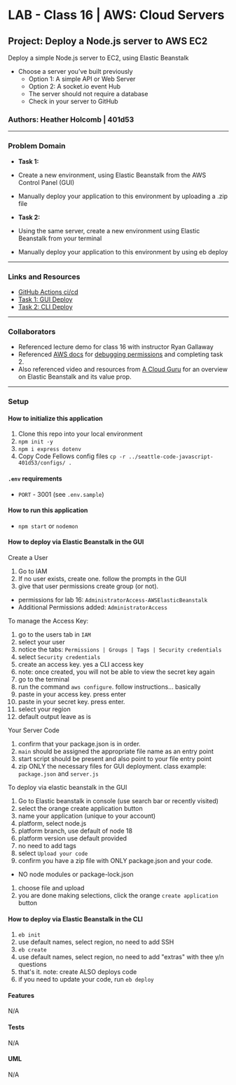 # LAB - Class 16 | AWS: Cloud Servers

## Project: Deploy a Node.js server to AWS EC2

Deploy a simple Node.js server to EC2, using Elastic Beanstalk
- Choose a server you’ve built previously
  - Option 1: A simple API or Web Server
  - Option 2: A socket.io event Hub
  - The server should not require a database
  - Check in your server to GitHub

### Authors: Heather Holcomb | 401d53

***

### Problem Domain

- **Task 1:**

- Create a new environment, using Elastic Beanstalk from the AWS Control Panel (GUI)
- Manually deploy your application to this environment by uploading a .zip file
- **Task 2:**

- Using the same server, create a new environment using Elastic Beanstalk from your terminal
- Manually deploy your application to this environment by using eb deploy

***

### Links and Resources

- [GitHub Actions ci/cd](https://github.com/holcombheather/lab-16-server/actions)
- [Task 1: GUI Deploy ](http://beansarefun-env.eba-5axjwxcp.us-west-1.elasticbeanstalk.com/)
- [Task 2: CLI Deploy](http://beansarecool-dev.us-west-2.elasticbeanstalk.com/)

***

### Collaborators

- Referenced lecture demo for class 16 with instructor Ryan Gallaway
- Referenced [AWS docs](https://docs.aws.amazon.com/elasticbeanstalk/latest/dg/eb-cli3-getting-started.html#ebcli3-basics-open) for [debugging permissions](https://docs.aws.amazon.com/elasticbeanstalk/latest/dg/using-features.managing.security.html#using-features.managing.security.keypair) and completing task 2.
- Also referenced video and resources from [A Cloud Guru](https://learn.acloud.guru/course/certified-solutions-architect-associate/learn/21359b7a-a8b4-4d08-8e30-48623869199f/e3662bd5-361e-43a7-9afc-c2c2f5c921e2/watch) for an overview on Elastic Beanstalk and its value prop. 


***

### Setup

#### How to initialize this application
1. Clone this repo into your local environment
2. `npm init -y`
3. `npm i express dotenv`
4. Copy Code Fellows config files `cp -r ../seattle-code-javascript-401d53/configs/ .`

#### `.env` requirements

- `PORT` - 3001  (see `.env.sample`)

#### How to run this application

- `npm start` or `nodemon`

#### How to deploy via Elastic Beanstalk in the GUI

Create a User
1. Go to IAM
1. If no user exists, create one.  follow the prompts in the GUI
1. give that user permissions create group (or not).
  - permissions for lab 16: `AdministratorAccess-AWSElasticBeanstalk`
  - Additional Permissions added: `AdministratorAccess`

To manage the Access Key:
1. go to the users tab in `IAM`
1. select your user
1. notice the tabs:  `Permissions | Groups | Tags | Security credentials`
1. select `Security credentials`
1. create an access key.  yes a CLI access key
1. note: once created, you will not be able to view the secret key again
1. go to the terminal
  1. run the command  `aws configure`.  follow instructions... basically
  1. paste in your access key. press enter
  1. paste in your secret key. press enter.
  1. select your region
  1. default output leave as is

Your Server Code
1. confirm that your package.json is in order.
1. `main` should be assigned the appropriate file name as an entry point
1. start script should be present and also point to your file entry point
1. zip ONLY the necessary files for GUI deployment. class example:  `package.json` and `server.js`

To deploy via elastic beanstalk in the GUI
1. Go to Elastic beanstalk in console (use search bar or recently visited)
1. select the orange create application button
1. name your application (unique to your account)
1. platform, select node.js
1. platform branch, use default of node 18
1. platform version use default provided
1. no need to add tags
1. select `Upload your code`
1. confirm you have a zip file with ONLY package.json and your code.
  - NO node modules or package-lock.json
1. choose file and upload
1. you are done making selections, click the  orange `create application` button

#### How to deploy via Elastic Beanstalk in the CLI

1. `eb init`
  1. use default names, select region, no need to add SSH
1. `eb create`
  1. use default names, select region, no need to add "extras" with thee y/n questions
1. that's it.  note: create ALSO deploys code
1. if you need to update your code, run `eb deploy`

#### Features

N/A

#### Tests

N/A

#### UML

N/A
